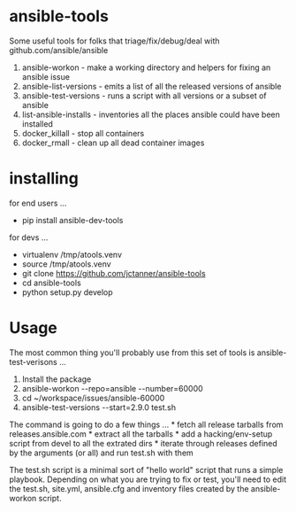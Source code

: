 # ansible-tools

Some useful tools for folks that triage/fix/debug/deal with github.com/ansible/ansible


1. ansible-workon - make a working directory and helpers for fixing an ansible issue
2. ansible-list-versions - emits a list of all the released versions of ansible
3. ansible-test-versions - runs a script with all versions or a subset of ansible
4. list-ansible-installs - inventories all the places ansible could have been installed
5. docker_killall - stop all containers
6. docker_rmall - clean up all dead container images

# installing

for end users ...
* pip install ansible-dev-tools

for devs ...
* virtualenv /tmp/atools.venv
* source /tmp/atools.venv
* git clone https://github.com/jctanner/ansible-tools
* cd ansible-tools
* python setup.py develop

# Usage

The most common thing you'll probably use from this set of tools is ansible-test-verisons ...

1. Install the package
2. ansible-workon --repo=ansible --number=60000
3. cd ~/workspace/issues/ansible-60000
4. ansible-test-versions --start=2.9.0 test.sh

The command is going to do a few things ...
    * fetch all release tarballs from releases.ansible.com
    * extract all the tarballs
    * add a hacking/env-setup script from devel to all the extrated dirs
    * iterate through releases defined by the arguments (or all) and run test.sh with them

The test.sh script is a minimal sort of "hello world" script that runs a simple playbook. Depending on what you are trying to fix or test, you'll need to edit the test.sh, site.yml, ansible.cfg and inventory files created by the ansible-workon script.
